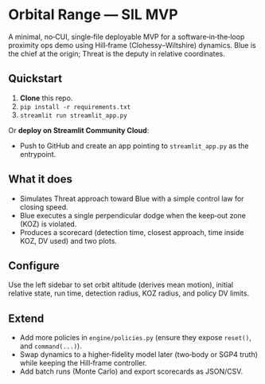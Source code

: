 # Orbital Range — SIL MVP

A minimal, no‑CUI, single‑file deployable MVP for a software‑in‑the‑loop proximity ops demo using Hill‑frame (Clohessy–Wiltshire) dynamics. Blue is the chief at the origin; Threat is the deputy in relative coordinates.

## Quickstart
1. **Clone** this repo.
2. `pip install -r requirements.txt`
3. `streamlit run streamlit_app.py`

Or **deploy on Streamlit Community Cloud**:
- Push to GitHub and create an app pointing to `streamlit_app.py` as the entrypoint.

## What it does
- Simulates Threat approach toward Blue with a simple control law for closing speed.
- Blue executes a single perpendicular dodge when the keep‑out zone (KOZ) is violated.
- Produces a scorecard (detection time, closest approach, time inside KOZ, DV used) and two plots.

## Configure
Use the left sidebar to set orbit altitude (derives mean motion), initial relative state, run time, detection radius, KOZ radius, and policy DV limits.

## Extend
- Add more policies in `engine/policies.py` (ensure they expose `reset()`, and `command(...)`).
- Swap dynamics to a higher‑fidelity model later (two‑body or SGP4 truth) while keeping the Hill‑frame controller.
- Add batch runs (Monte Carlo) and export scorecards as JSON/CSV.
